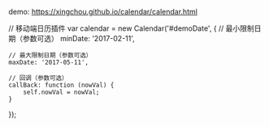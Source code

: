 demo:
https://xingchou.github.io/calendar/calendar.html

// 移动端日历插件
var calendar = new Calendar('#demoDate', {
	// 最小限制日期（参数可选）
	minDate: '2017-02-11',
	
	// 最大限制日期（参数可选）
	maxDate: '2017-05-11',
	
	// 回调（参数可选）
	callBack: function (nowVal) {
		self.nowVal = nowVal;
	}
});




    
    

    
    

    
    
        
   

